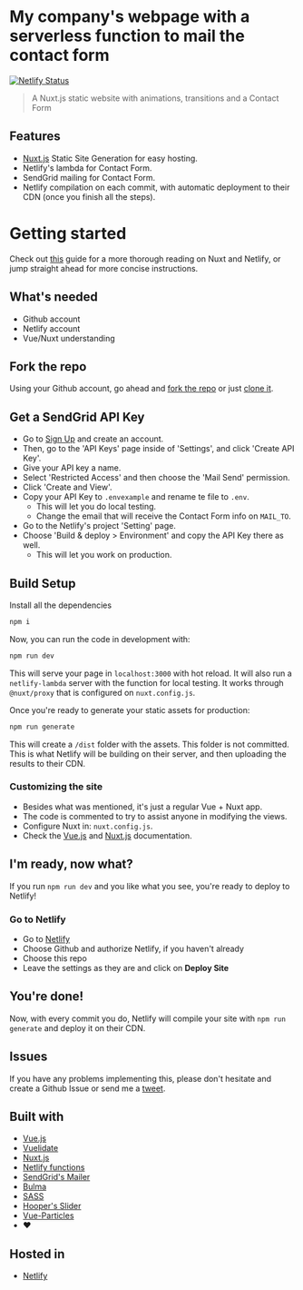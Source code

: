 # My company's webpage with a serverless function to mail the contact form
[![Netlify Status](https://api.netlify.com/api/v1/badges/0df48d1d-8f7e-4541-82b9-4e3ce6027d9e/deploy-status)](https://app.netlify.com/sites/nui/deploys)  
> A Nuxt.js static website with animations, transitions and a Contact Form

## Features
- [Nuxt.js](https://nuxtjs.org/) Static Site Generation for easy hosting.
- Netlify's lambda for Contact Form.
- SendGrid mailing for Contact Form.
- Netlify compilation on each commit, with automatic deployment to their CDN (once you finish all the steps).

# Getting started
Check out [this](https://israelmuca.dev/blog/jamstack-and-cd-pipelines-create-a-blog-with-nuxt-netlify-cms-and-netlify/) guide for a more thorough reading on Nuxt and Netlify, or jump straight ahead for more concise instructions.

## What's needed
- Github account
- Netlify account
- Vue/Nuxt understanding

## Fork the repo
Using your Github account, go ahead and [fork the repo](https://github.com/israelmuca/nui.com.mx/fork) or just [clone it](https://github.com/israelmuca/nui.com.mx).

## Get a SendGrid API Key
- Go to [Sign Up](https://signup.sendgrid.com/) and create an account.
- Then, go to the 'API Keys' page inside of 'Settings', and click 'Create API Key'.
- Give your API key a name.
- Select 'Restricted Access' and then choose the 'Mail Send' permission.
- Click 'Create and View'.
- Copy your API Key to `.envexample` and rename te file to `.env`.
  - This will let you do local testing.
  - Change the email that will receive the Contact Form info on `MAIL_TO`.
- Go to the Netlify's project 'Setting' page.
- Choose 'Build & deploy > Environment' and copy the API Key there as well.
  - This will let you work on production.

## Build Setup
Install all the dependencies
``` bash
npm i
```

Now, you can run the code in development with:
``` bash
npm run dev
```
This will serve your page in `localhost:3000` with hot reload.
It will also run a `netlify-lambda` server with the function for local testing.
It works through `@nuxt/proxy` that is configured on `nuxt.config.js`.

Once you're ready to generate your static assets for production:
``` bash
npm run generate
```
This will create a `/dist` folder with the assets. This folder is not committed.  
This is what Netlify will be building on their server, and then uploading the results to their CDN.

### Customizing the site
- Besides what was mentioned, it's just a regular Vue + Nuxt app.
- The code is commented to try to assist anyone in modifying the views.
- Configure Nuxt in: `nuxt.config.js`.
- Check the [Vue.js](https://vuejs.org/v2/guide/) and [Nuxt.js](https://nuxtjs.org/guide/) documentation.

## I'm ready, now what?
If you run `npm run dev` and you like what you see, you're ready to deploy to Netlify!

### Go to Netlify
- Go to [Netlify](https://app.netlify.com/start)
- Choose Github and authorize Netlify, if you haven't already
- Choose this repo
- Leave the settings as they are and click on **Deploy Site**

## You're done!
Now, with every commit you do, Netlify will compile your site with `npm run generate` and deploy it on their CDN.

## Issues
If you have any problems implementing this, please don't hesitate and create a Github Issue or send me a [tweet](https://twitter.com/IsraelMuCa).

## Built with
- [Vue.js](https://vuejs.org/)
- [Vuelidate](https://github.com/vuelidate/vuelidate)
- [Nuxt.js](https://nuxtjs.org/)
- [Netlify functions](https://www.netlify.com/docs/functions/)
- [SendGrid's Mailer](https://github.com/sendgrid/sendgrid-nodejs/tree/master/packages/mail)
- [Bulma](https://www.bulma.io)
- [SASS](https://sass-lang.com/)
- [Hooper's Slider](https://github.com/baianat/hooper)
- [Vue-Particles](https://github.com/creotip/vue-particles)
- ❤️

## Hosted in
- [Netlify](https://www.netlify.com/)
